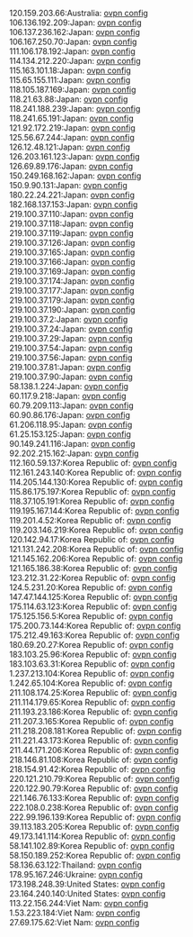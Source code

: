 120.159.203.66:Australia: [ovpn config](vpn/120_159_203_66.ovpn)  
106.136.192.209:Japan: [ovpn config](vpn/106_136_192_209.ovpn)  
106.137.236.162:Japan: [ovpn config](vpn/106_137_236_162.ovpn)  
106.167.250.70:Japan: [ovpn config](vpn/106_167_250_70.ovpn)  
111.106.178.192:Japan: [ovpn config](vpn/111_106_178_192.ovpn)  
114.134.212.220:Japan: [ovpn config](vpn/114_134_212_220.ovpn)  
115.163.101.18:Japan: [ovpn config](vpn/115_163_101_18.ovpn)  
115.65.155.111:Japan: [ovpn config](vpn/115_65_155_111.ovpn)  
118.105.187.169:Japan: [ovpn config](vpn/118_105_187_169.ovpn)  
118.21.63.88:Japan: [ovpn config](vpn/118_21_63_88.ovpn)  
118.241.188.239:Japan: [ovpn config](vpn/118_241_188_239.ovpn)  
118.241.65.191:Japan: [ovpn config](vpn/118_241_65_191.ovpn)  
121.92.172.219:Japan: [ovpn config](vpn/121_92_172_219.ovpn)  
125.56.67.244:Japan: [ovpn config](vpn/125_56_67_244.ovpn)  
126.12.48.121:Japan: [ovpn config](vpn/126_12_48_121.ovpn)  
126.203.161.123:Japan: [ovpn config](vpn/126_203_161_123.ovpn)  
126.69.89.176:Japan: [ovpn config](vpn/126_69_89_176.ovpn)  
150.249.168.162:Japan: [ovpn config](vpn/150_249_168_162.ovpn)  
150.9.90.131:Japan: [ovpn config](vpn/150_9_90_131.ovpn)  
180.22.24.221:Japan: [ovpn config](vpn/180_22_24_221.ovpn)  
182.168.137.153:Japan: [ovpn config](vpn/182_168_137_153.ovpn)  
219.100.37.110:Japan: [ovpn config](vpn/219_100_37_110.ovpn)  
219.100.37.118:Japan: [ovpn config](vpn/219_100_37_118.ovpn)  
219.100.37.119:Japan: [ovpn config](vpn/219_100_37_119.ovpn)  
219.100.37.126:Japan: [ovpn config](vpn/219_100_37_126.ovpn)  
219.100.37.165:Japan: [ovpn config](vpn/219_100_37_165.ovpn)  
219.100.37.166:Japan: [ovpn config](vpn/219_100_37_166.ovpn)  
219.100.37.169:Japan: [ovpn config](vpn/219_100_37_169.ovpn)  
219.100.37.174:Japan: [ovpn config](vpn/219_100_37_174.ovpn)  
219.100.37.177:Japan: [ovpn config](vpn/219_100_37_177.ovpn)  
219.100.37.179:Japan: [ovpn config](vpn/219_100_37_179.ovpn)  
219.100.37.190:Japan: [ovpn config](vpn/219_100_37_190.ovpn)  
219.100.37.2:Japan: [ovpn config](vpn/219_100_37_2.ovpn)  
219.100.37.24:Japan: [ovpn config](vpn/219_100_37_24.ovpn)  
219.100.37.29:Japan: [ovpn config](vpn/219_100_37_29.ovpn)  
219.100.37.54:Japan: [ovpn config](vpn/219_100_37_54.ovpn)  
219.100.37.56:Japan: [ovpn config](vpn/219_100_37_56.ovpn)  
219.100.37.81:Japan: [ovpn config](vpn/219_100_37_81.ovpn)  
219.100.37.90:Japan: [ovpn config](vpn/219_100_37_90.ovpn)  
58.138.1.224:Japan: [ovpn config](vpn/58_138_1_224.ovpn)  
60.117.9.218:Japan: [ovpn config](vpn/60_117_9_218.ovpn)  
60.79.209.113:Japan: [ovpn config](vpn/60_79_209_113.ovpn)  
60.90.86.176:Japan: [ovpn config](vpn/60_90_86_176.ovpn)  
61.206.118.95:Japan: [ovpn config](vpn/61_206_118_95.ovpn)  
61.25.153.125:Japan: [ovpn config](vpn/61_25_153_125.ovpn)  
90.149.241.116:Japan: [ovpn config](vpn/90_149_241_116.ovpn)  
92.202.215.162:Japan: [ovpn config](vpn/92_202_215_162.ovpn)  
112.160.59.137:Korea Republic of: [ovpn config](vpn/112_160_59_137.ovpn)  
112.161.243.140:Korea Republic of: [ovpn config](vpn/112_161_243_140.ovpn)  
114.205.144.130:Korea Republic of: [ovpn config](vpn/114_205_144_130.ovpn)  
115.86.175.197:Korea Republic of: [ovpn config](vpn/115_86_175_197.ovpn)  
118.37.105.191:Korea Republic of: [ovpn config](vpn/118_37_105_191.ovpn)  
119.195.167.144:Korea Republic of: [ovpn config](vpn/119_195_167_144.ovpn)  
119.201.4.52:Korea Republic of: [ovpn config](vpn/119_201_4_52.ovpn)  
119.203.146.219:Korea Republic of: [ovpn config](vpn/119_203_146_219.ovpn)  
120.142.94.17:Korea Republic of: [ovpn config](vpn/120_142_94_17.ovpn)  
121.131.242.208:Korea Republic of: [ovpn config](vpn/121_131_242_208.ovpn)  
121.145.162.206:Korea Republic of: [ovpn config](vpn/121_145_162_206.ovpn)  
121.165.186.38:Korea Republic of: [ovpn config](vpn/121_165_186_38.ovpn)  
123.212.31.22:Korea Republic of: [ovpn config](vpn/123_212_31_22.ovpn)  
124.5.231.20:Korea Republic of: [ovpn config](vpn/124_5_231_20.ovpn)  
147.47.144.125:Korea Republic of: [ovpn config](vpn/147_47_144_125.ovpn)  
175.114.63.123:Korea Republic of: [ovpn config](vpn/175_114_63_123.ovpn)  
175.125.156.5:Korea Republic of: [ovpn config](vpn/175_125_156_5.ovpn)  
175.200.73.144:Korea Republic of: [ovpn config](vpn/175_200_73_144.ovpn)  
175.212.49.163:Korea Republic of: [ovpn config](vpn/175_212_49_163.ovpn)  
180.69.20.27:Korea Republic of: [ovpn config](vpn/180_69_20_27.ovpn)  
183.103.25.96:Korea Republic of: [ovpn config](vpn/183_103_25_96.ovpn)  
183.103.63.31:Korea Republic of: [ovpn config](vpn/183_103_63_31.ovpn)  
1.237.213.104:Korea Republic of: [ovpn config](vpn/1_237_213_104.ovpn)  
1.242.65.104:Korea Republic of: [ovpn config](vpn/1_242_65_104.ovpn)  
211.108.174.25:Korea Republic of: [ovpn config](vpn/211_108_174_25.ovpn)  
211.114.179.65:Korea Republic of: [ovpn config](vpn/211_114_179_65.ovpn)  
211.193.23.186:Korea Republic of: [ovpn config](vpn/211_193_23_186.ovpn)  
211.207.3.165:Korea Republic of: [ovpn config](vpn/211_207_3_165.ovpn)  
211.218.208.181:Korea Republic of: [ovpn config](vpn/211_218_208_181.ovpn)  
211.221.43.173:Korea Republic of: [ovpn config](vpn/211_221_43_173.ovpn)  
211.44.171.206:Korea Republic of: [ovpn config](vpn/211_44_171_206.ovpn)  
218.146.81.108:Korea Republic of: [ovpn config](vpn/218_146_81_108.ovpn)  
218.154.91.42:Korea Republic of: [ovpn config](vpn/218_154_91_42.ovpn)  
220.121.210.79:Korea Republic of: [ovpn config](vpn/220_121_210_79.ovpn)  
220.122.90.79:Korea Republic of: [ovpn config](vpn/220_122_90_79.ovpn)  
221.146.76.133:Korea Republic of: [ovpn config](vpn/221_146_76_133.ovpn)  
222.108.0.238:Korea Republic of: [ovpn config](vpn/222_108_0_238.ovpn)  
222.99.196.139:Korea Republic of: [ovpn config](vpn/222_99_196_139.ovpn)  
39.113.183.205:Korea Republic of: [ovpn config](vpn/39_113_183_205.ovpn)  
49.173.141.114:Korea Republic of: [ovpn config](vpn/49_173_141_114.ovpn)  
58.141.102.89:Korea Republic of: [ovpn config](vpn/58_141_102_89.ovpn)  
58.150.189.252:Korea Republic of: [ovpn config](vpn/58_150_189_252.ovpn)  
58.136.63.122:Thailand: [ovpn config](vpn/58_136_63_122.ovpn)  
178.95.167.246:Ukraine: [ovpn config](vpn/178_95_167_246.ovpn)  
173.198.248.39:United States: [ovpn config](vpn/173_198_248_39.ovpn)  
23.164.240.140:United States: [ovpn config](vpn/23_164_240_140.ovpn)  
113.22.156.244:Viet Nam: [ovpn config](vpn/113_22_156_244.ovpn)  
1.53.223.184:Viet Nam: [ovpn config](vpn/1_53_223_184.ovpn)  
27.69.175.62:Viet Nam: [ovpn config](vpn/27_69_175_62.ovpn)  

